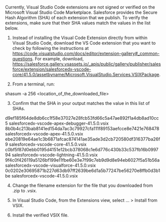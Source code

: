 Currently, Visual Studio Code extensions are not signed or verified on the
Microsoft Visual Studio Code Marketplace. Salesforce provides the Secure Hash
Algorithm (SHA) of each extension that we publish. To verify the extensions,
make sure that their SHA values match the values in the list below.

1. Instead of installing the Visual Code Extension directly from within Visual
   Studio Code, download the VS Code extension that you want to check by
   following the instructions at
   https://code.visualstudio.com/docs/editor/extension-gallery#_common-questions.
   For example, download,
   https://salesforce.gallery.vsassets.io/_apis/public/gallery/publisher/salesforce/extension/salesforcedx-vscode-core/41.5.0/assetbyname/Microsoft.VisualStudio.Services.VSIXPackage.

2. From a terminal, run:

shasum -a 256 <location_of_the_downloaded_file>

3. Confirm that the SHA in your output matches the value in this list of SHAs.

d9ef185f64de8db6cc1f58e37027e28fcb53fd66c5a47ae892f1a4db8ad10cc5  salesforcedx-vscode-apex-debugger-41.5.0.vsix
8b0b4c213bab8141ed154da7ac3c79927cfa111f89153aefcce8e7421e768478  salesforcedx-vscode-apex-41.5.0.vsix
ebe20819e64ae1c3b6871afcac874141ae35ade3d2cb720580df316377ba26f9  salesforcedx-vscode-core-41.5.0.vsix
c0bf5f87d0ebb0195d4151e12bcb378068c1e6d776c430b33c537fb16b099794  salesforcedx-vscode-lightning-41.5.0.vsix
9f4c0f426119a5126bf199e11fbe60e3e7f99c7eb9d9d8e94eb6027f5a51b56a  salesforcedx-vscode-visualforce-41.5.0.vsix
0c0202e30695871b227d63db97ff2639be6d1a5b77247be56270e8ffb0d3b1be  salesforcedx-vscode-41.5.0.vsix


4. Change the filename extension for the file that you downloaded from .zip to
.vsix.

5. In Visual Studio Code, from the Extensions view, select ... > Install from
VSIX.

6. Install the verified VSIX file.
